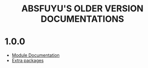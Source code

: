 <div align="center">
  	<h1 align="center">
  		<strong>ABSFUYU'S OLDER VERSION DOCUMENTATIONS</strong>
	</h1>
</div>

# **1.0.0**

- [Module Documentation](old/1.0.0/module_list.md)
- [Extra packages](old/1.0.0/ex_pack.md)